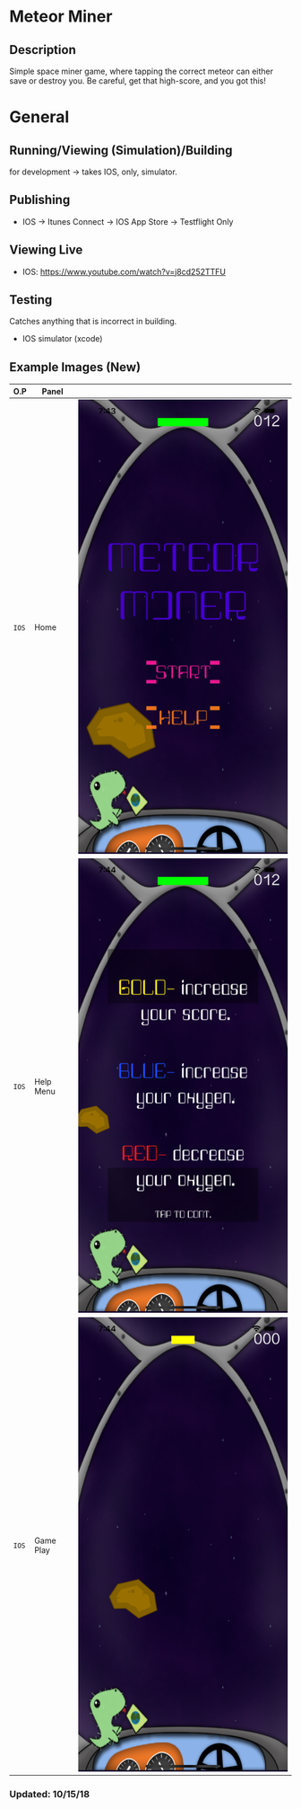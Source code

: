 # Meteor Miner
## Description
Simple space miner game, where tapping the correct meteor can either save or destroy you. Be careful, get that high-score, and you got this!

# General
## Running/Viewing (Simulation)/Building
for development -> takes IOS, only, simulator.

## Publishing
- IOS -> Itunes Connect -> IOS App Store -> Testflight Only

## Viewing Live
- IOS: https://www.youtube.com/watch?v=j8cd252TTFU

## Testing
Catches anything that is incorrect in building.
- IOS simulator (xcode)

## Example Images (New)
| O.P | Panel | |
| --- | --- | --- |
| `IOS` | Home | ![MeteorMiner-preview-page](public/images/preview_images/MeteorMiner-preview-6.5iphone1.png) |
| `IOS` | Help Menu | ![MeteorMiner-preview-page](public/images/preview_images/MeteorMiner-instructions-preview-6.5iphone2.png) |
| `IOS` | Game Play | ![MeteorMiner-game-page](public/images/preview_images/MeteorMiner-game-preview-6.5iphone3.png) |

### Updated: 10/15/18
